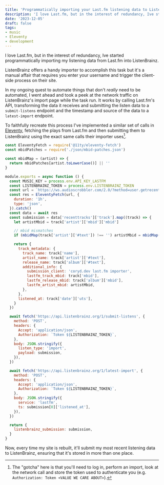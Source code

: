 ```yaml
---
title: 'Programmatically importing your Last.fm listening data to ListenBrainz'
description: 'I love Last.fm, but in the interest of redundancy, Ive started programmatically importing my listening data from Last.fm into ListenBrainz.'
date: '2023-12-05'
draft: false
tags:
- music
- Eleventy
- development
---
```

I love Last.fm, but in the interest of redundancy, Ive started programmatically importing my listening data from Last.fm into ListenBrainz.<!-- excerpt -->

ListenBrainz offers a handy importer to accomplish this task but it's a manual affair that requires you enter your username and trigger the client-side process on their site.

In my ongoing quest to automate things that don't *really* need to be automated, I went ahead and took a peek at the network traffic on ListenBrainz's import page while the task run. It works by calling Last.fm's API, transforming the data it receives and submitting the listen data to a `submit-listens` endpoint and the timestamp and source of the data to a `latest-import` endpoint.

To faithfully recreate this process I've implemented a similar set of calls in [Eleventy](https://www.11ty.dev/), fetching the plays from Last.fm and then submitting them to ListenBrainz using the exact same calls their importer uses[^1].

```javascript
const EleventyFetch = require('@11ty/eleventy-fetch')
const mbidPatches = require('./json/mbid-patches.json')

const mbidMap = (artist) => {
  return mbidPatches[artist.toLowerCase()] || ''
}

module.exports = async function () {
  const MUSIC_KEY = process.env.API_KEY_LASTFM
  const LISTENBRAINZ_TOKEN = process.env.LISTENBRAINZ_TOKEN
  const url = `https://ws.audioscrobbler.com/2.0/?method=user.getrecenttracks&user=coryd_&api_key=${MUSIC_KEY}&format=json&limit=200`
  const res = EleventyFetch(url, {
    duration: '1h',
    type: 'json',
  }).catch()
  const data = await res
  const submission = data['recenttracks']['track'].map((track) => {
    let artistMbid = track['artist']['mbid']['mbid']

    // mbid mismatches
    if (mbidMap(track['artist']['#text']) !== '') artistMbid = mbidMap(track['artist']['#text'])

    return {
      track_metadata: {
        track_name: track['name'],
        artist_name: track['artist']['#text'],
        release_name: track['album']['#text'],
        additional_info: {
          submission_client: 'coryd.dev last.fm importer',
          lastfm_track_mbid: track['mbid'],
          lastfm_release_mbid: track['album']['mbid'],
          lastfm_artist_mbid: artistMbid,
        },
      },
      listened_at: track['date']['uts'],
    }
  })

  await fetch('https://api.listenbrainz.org/1/submit-listens', {
    method: 'POST',
    headers: {
      Accept: 'application/json',
      Authorization: `Token ${LISTENBRAINZ_TOKEN}`,
    },
    body: JSON.stringify({
      listen_type: 'import',
      payload: submission,
    }),
  })

  await fetch('https://api.listenbrainz.org/1/latest-import', {
    method: 'POST',
    headers: {
      Accept: 'application/json',
      Authorization: `Token ${LISTENBRAINZ_TOKEN}`,
    },
    body: JSON.stringify({
      service: 'lastfm',
      ts: submission[0]['listened_at'],
    }),
  })

  return {
    listenbrainz_submission: submission,
  }
}
```

Now, every time my site is rebuilt, it'll submit my most recent listening data to ListenBrainz, ensuring that it's stored in more than one place.

[^1]: The "gotcha" here is that you'll need to log in, perform an import, look at the network call and store the token used to authenticate you (e.g. `Authorization: Token <VALUE WE CARE ABOUT>`).
